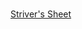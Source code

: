 # 


[Striver's Sheet](https://takeuforward.org/strivers-a2z-dsa-course/strivers-a2z-dsa-course-sheet-2/)
